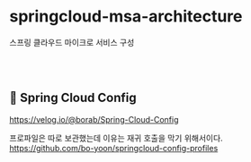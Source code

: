 # springcloud-msa-architecture
스프링 클라우드 마이크로 서비스 구성

<br>
<br>


## 🤔 Spring Cloud Config
https://velog.io/@borab/Spring-Cloud-Config

프로파일은 따로 보관했는데 이유는 재귀 호출을 막기 위해서이다.
https://github.com/bo-yoon/springcloud-config-profiles 
